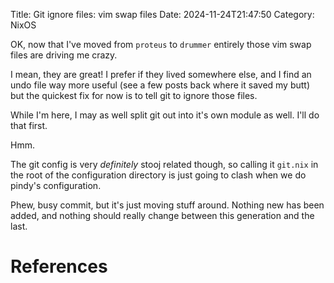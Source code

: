 Title: Git ignore files: vim swap files
Date: 2024-11-24T21:47:50
Category: NixOS

OK, now that I've moved from `proteus` to `drummer` entirely those vim swap files are driving me crazy.

I mean, they are great! I prefer if they lived somewhere else, and I find an undo file way more useful (see a few posts back where it saved my butt) but the quickest fix for now is to tell git to ignore those files.

While I'm here, I may as well split git out into it's own module as well. I'll do that first.

Hmm.

The git config is very _definitely_ stooj related though, so calling it `git.nix` in the root of the configuration directory is just going to clash when we do pindy's configuration. 

<!-- TODO Link to commit dd3a378 -->

Phew, busy commit, but it's just moving stuff around. Nothing new has been added, and nothing should really change between this generation and the last.

# References
